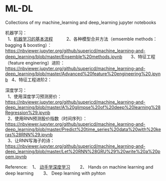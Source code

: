 # ML-DL
Collections of my machine_learning and deep_learning jupyter notebooks  


机器学习：  
   1、[机器学习的基本流程](https://nbviewer.jupyter.org/github/superjcd/machine_learning-and-deep_learning/blob/master/Full_Project_Process.ipynb)          
   2、各种模型合并方法（emsemble methods：bagging & boosting）：https://nbviewer.jupyter.org/github/superjcd/machine_learning-and-deep_learning/blob/master/Ensemble%20methods.ipynb        
   3、特征工程（feature enginering）进阶：https://nbviewer.jupyter.org/github/superjcd/machine_learning-and-deep_learning/blob/master/Advanced%20feature%20engineering%20.ipynb
   4、特征工程进阶2：


深度学习：  
   1、使用深度学习预测房价：https://nbviewer.jupyter.org/github/superjcd/machine_learning-and-deep_learning/blob/master/A%20glimpse%20of%20deep%20learning%28Regression%29.ipynb  
   2、使用RNN预测股价指数（时间序列）：https://nbviewer.jupyter.org/github/superjcd/machine_learning-and-deep_learning/blob/master/Predict%20time_series%20data%20with%20keras%28RNN%29.ipynb  
   3、让RNN写海子的诗：https://nbviewer.jupyter.org/github/superjcd/machine_learning-and-deep_learning/blob/master/Let%20RNN%28GRU%29%20write%20a%20poem.ipynb    


Reference:     
  1、 [动手学深度学习](http://zh.gluon.ai/index.html)        
  2、 Hands on machine learning and deep learning         
  3、 Deep learning with pyhton           

  
